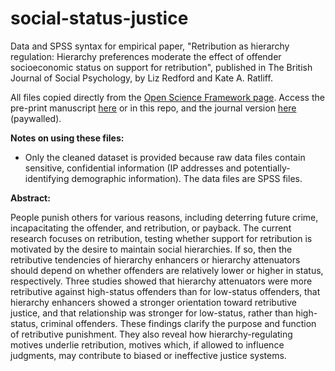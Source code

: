 # social-status-justice

Data and SPSS syntax for empirical paper, "Retribution as hierarchy regulation: Hierarchy preferences moderate the effect of offender socioeconomic status on support for retribution", published in The British Journal of Social Psychology, by Liz Redford and Kate A. Ratliff.

All files copied directly from the <a href = "https://osf.io/wtmxb/">Open Science Framework page</a>. Access the pre-print manuscript <a href = "https://lizredford.weebly.com/uploads/4/9/3/2/49329541/rr.bjsp.retributionhierarchies2017.pdf">here</a> or in this repo, and the journal version <a href = "https://www.ncbi.nlm.nih.gov/pubmed/28921582">here</a> (paywalled).

<b>Notes on using these files:</b>
- Only the cleaned dataset is provided because raw data files contain sensitive, confidential information (IP addresses and potentially-identifying demographic information). The data files are SPSS files.

<b>Abstract:</b>

People punish others for various reasons, including deterring future crime, incapacitating the offender, and retribution, or payback. The current research focuses on retribution, testing whether support for retribution is motivated by the desire to maintain social hierarchies. If so, then the retributive tendencies of hierarchy enhancers or hierarchy attenuators should depend on whether offenders are relatively lower or higher in status, respectively. Three studies showed that hierarchy attenuators were more retributive against high-status offenders than for low-status offenders, that hierarchy enhancers showed a stronger orientation toward retributive justice, and that relationship was stronger for low-status, rather than high-status, criminal offenders. These findings clarify the purpose and function of retributive punishment. They also reveal how hierarchy-regulating motives underlie retribution, motives which, if allowed to influence judgments, may contribute to biased or ineffective justice systems.

